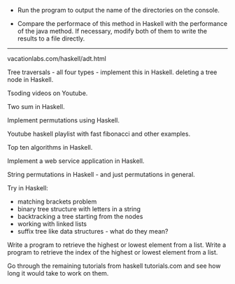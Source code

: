 * Run the program to output the name of the directories on the console.

* Compare the performace of this method in Haskell with the performance of the java method.
If necessary, modify both of them to write the results to a file directly.

----------------------------

vacationlabs.com/haskell/adt.html

Tree traversals - all four types - implement this in Haskell.
deleting a tree node in Haskell.

Tsoding videos on Youtube.

Two sum in Haskell.

Implement permutations using Haskell.

Youtube haskell playlist with fast fibonacci and other examples.

Top ten algorithms in Haskell.

Implement a web service application in Haskell.

String permutations in Haskell - and just permutations in general.

Try in Haskell:
- matching brackets problem
- binary tree structure with letters in a string
- backtracking a tree starting from the nodes
- working with linked lists
- suffix tree like data structures - what do they mean?

Write a program to retrieve the highest or lowest element from a list.
Write a program to retrieve the index of the highest or lowest element from a list.

Go through the remaining tutorials from haskell tutorials.com and see how long it would take to work on them.

